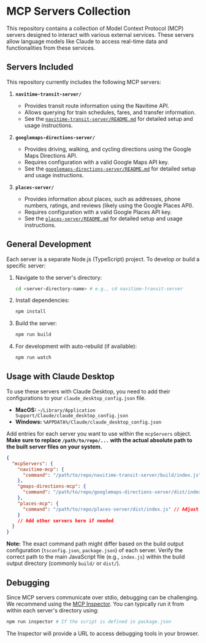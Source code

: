 # MCP Servers Collection

This repository contains a collection of Model Context Protocol (MCP) servers designed to interact with various external services. These servers allow language models like Claude to access real-time data and functionalities from these services.

## Servers Included

This repository currently includes the following MCP servers:

1. **`navitime-transit-server/`**

   * Provides transit route information using the Navitime API.
   * Allows querying for train schedules, fares, and transfer information.
   * See the [`navitime-transit-server/README.md`](./navitime-transit-server/README.md) for detailed setup and usage instructions.
2. **`googlemaps-directions-server/`**

   * Provides driving, walking, and cycling directions using the Google Maps Directions API.
   * Requires configuration with a valid Google Maps API key.
   * See the [`googlemaps-directions-server/README.md`](./googlemaps-directions-server/README.md) for detailed setup and usage instructions.
3. **`places-server/`**

   * Provides information about places, such as addresses, phone numbers, ratings, and reviews (likely using the Google Places API).
   * Requires configuration with a valid Google Places API key.
   * See the [`places-server/README.md`](./places-server/README.md) for detailed setup and usage instructions.

## General Development

Each server is a separate Node.js (TypeScript) project. To develop or build a specific server:

1. Navigate to the server's directory:
   ```bash
   cd <server-directory-name> # e.g., cd navitime-transit-server
   ```
2. Install dependencies:
   ```bash
   npm install
   ```
3. Build the server:
   ```bash
   npm run build
   ```
4. For development with auto-rebuild (if available):
   ```bash
   npm run watch
   ```

## Usage with Claude Desktop

To use these servers with Claude Desktop, you need to add their configurations to your `claude_desktop_config.json` file.

- **MacOS:** `~/Library/Application Support/Claude/claude_desktop_config.json`
- **Windows:** `%APPDATA%/Claude/claude_desktop_config.json`

Add entries for each server you want to use within the `mcpServers` object. **Make sure to replace `/path/to/repo/...` with the actual absolute path to the built server files on your system.**

```json
{
  "mcpServers": {
    "navitime-mcp": {
      "command": "/path/to/repo/navitime-transit-server/build/index.js"
    },
    "gmaps-directions-mcp": {
      "command": "/path/to/repo/googlemaps-directions-server/dist/index.js" // Adjust path if needed
    },
    "places-mcp": {
      "command": "/path/to/repo/places-server/dist/index.js" // Adjust path if needed
    }
    // Add other servers here if needed
  }
}
```

**Note:** The exact command path might differ based on the build output configuration (`tsconfig.json`, `package.json`) of each server. Verify the correct path to the main JavaScript file (e.g., `index.js`) within the build output directory (commonly `build/` or `dist/`).

## Debugging

Since MCP servers communicate over stdio, debugging can be challenging. We recommend using the [MCP Inspector](https://github.com/modelcontextprotocol/inspector). You can typically run it from within each server's directory using:

```bash
npm run inspector # If the script is defined in package.json
```

The Inspector will provide a URL to access debugging tools in your browser.
